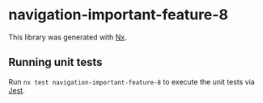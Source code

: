 # navigation-important-feature-8

This library was generated with [Nx](https://nx.dev).

## Running unit tests

Run `nx test navigation-important-feature-8` to execute the unit tests via [Jest](https://jestjs.io).
